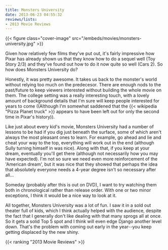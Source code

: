 ```yaml
---
title: Monsters University
date: 2013-06-23 04:55:32
reviews/lists:
- 2013 Movie Reviews
---
```

{{< figure class="cover-image" src="/embeds/movies/monsters-university.jpg" >}}

Given how relatively few films they've put out, it's fairly impressive how Pixar has already shown us that they know how to do a sequel well (Toy Story 2/3) and they've found out how to do it now quite so well (Cars 2). So how does Monsters University do?

<!--more-->

Honestly, it was pretty awesome. It takes us back to the monster's world without relying too much on the predecesor. There are enough nods to the past/future to keep viewers interested without building the whole movie on them. The college setting was a really interesting touch, with a lovely amount of background details that I'm sure will keep people interested for years to come ((Although I'm somewhat saddened that the {{< wikipedia "Pizza Planet truck" >}} appears to have been left out for only the second time in Pixar's history)).

Like just about every kid's movie, Monsters University had a number of lessons to be had if you dig just beneath the surface, some of which aren't always the most pleasant ones to learn. For example, go ahead and lie and cheat your way to the top, everything will work out in the end (although Sully turning himself in was nice). Along with that, if you keep at your dream, eventually you'll get there (although not necessarily how you may have expected). I'm not so sure we need even more reinforcement of the 'American dream', but it was nice that they showed that perhaps the idea that absolutely everyone needs a 4-year degree isn't so necessary after all...

Someday (probably after this is out on DVD), I want to try watching them both in chronological rather than release order. With one or two minor exceptions, I think it would be a nice way to look at it.

All together, Monsters University was a lot of fun. I saw it in a sold out theater full of kids, which I think actually helped with the audience, despite the fact that I generally don't like dealing with that many sprogs all at once. So it gets a solid Top 5 spot and I think will even edge Django another level down. That's the problem with coming out early in the year--you keep getting displaced by the new shiny.

{{< ranking "2013 Movie Reviews" >}}